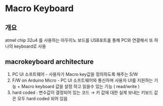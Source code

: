 #  Macro Keyboard
## 개요 
atmel chip 32u4 를 사용하는 아두이노 보드를 USB포트를 통해 PC와 연결해서 또 하나의 keyboard로 사용

## macrokeyboard architecture 
 1. PC UI 소프트웨어 - 사용자가 Macro key값을 정의하도록 해주는 S/W
 2. F/W on Arduino Micro - PC UI 소프트웨어와 통신하며 사용자 UI를 지원하는 기능 + Macro keyboard 값을 설정 하고 읽을수 있는 기능 ( read/write )
 3. hard coded : 변수값이 결정되어 있는 코드
    → 키 값에 대한 실제 보내는 키보드 값은 모두 hard coded 되어 있음
 

